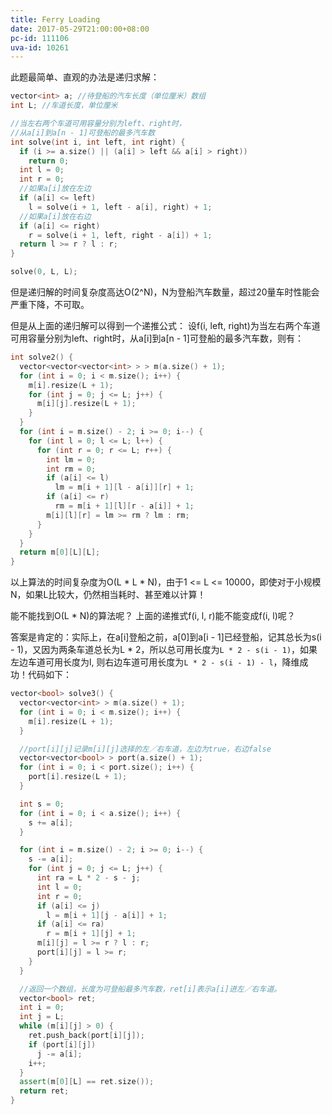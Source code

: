 ```yaml
---
title: Ferry Loading
date: 2017-05-29T21:00:00+08:00
pc-id: 111106
uva-id: 10261
---
```

此题最简单、直观的办法是递归求解：

<!--more-->

```cpp
vector<int> a; //待登船的汽车长度（单位厘米）数组
int L; //车道长度，单位厘米

//当左右两个车道可用容量分别为left、right时，
//从a[i]到a[n - 1]可登船的最多汽车数
int solve(int i, int left, int right) {
  if (i >= a.size() || (a[i] > left && a[i] > right))
    return 0;
  int l = 0;
  int r = 0;
  //如果a[i]放在左边
  if (a[i] <= left)
    l = solve(i + 1, left - a[i], right) + 1;
  //如果a[i]放在右边
  if (a[i] <= right)
    r = solve(i + 1, left, right - a[i]) + 1;
  return l >= r ? l : r;
}

solve(0, L, L);
```

但是递归解的时间复杂度高达O(2^N)，N为登船汽车数量，超过20量车时性能会严重下降，不可取。

但是从上面的递归解可以得到一个递推公式： 设f(i, left, right)为当左右两个车道可用容量分别为left、right时，从a[i]到a[n - 1]可登船的最多汽车数，则有：

```cpp
int solve2() {
  vector<vector<vector<int> > > m(a.size() + 1);
  for (int i = 0; i < m.size(); i++) {
    m[i].resize(L + 1);
    for (int j = 0; j <= L; j++) {
      m[i][j].resize(L + 1);
    }
  }
  for (int i = m.size() - 2; i >= 0; i--) {
    for (int l = 0; l <= L; l++) {
      for (int r = 0; r <= L; r++) {
        int lm = 0;
        int rm = 0;
        if (a[i] <= l)
          lm = m[i + 1][l - a[i]][r] + 1;
        if (a[i] <= r)
          rm = m[i + 1][l][r - a[i]] + 1;
        m[i][l][r] = lm >= rm ? lm : rm;
      }
    }
  }
  return m[0][L][L];
}
```

以上算法的时间复杂度为O(L * L * N)，由于1 <= L <= 10000，即使对于小规模N，如果L比较大，仍然相当耗时、甚至难以计算！

能不能找到O(L * N)的算法呢？ 上面的递推式f(i, l, r)能不能变成f(i, l)呢？

答案是肯定的：实际上，在a[i]登船之前，a[0]到a[i - 1]已经登船，记其总长为s(i - 1)，又因为两条车道总长为L * 2，所以总可用长度为`L * 2 - s(i - 1)`，如果左边车道可用长度为l, 则右边车道可用长度为`L * 2 - s(i - 1) - l`，降维成功！代码如下：

```cpp
vector<bool> solve3() {
  vector<vector<int> > m(a.size() + 1);
  for (int i = 0; i < m.size(); i++) {
    m[i].resize(L + 1);
  }

  //port[i][j]记录m[i][j]选择的左／右车道，左边为true，右边false
  vector<vector<bool> > port(a.size() + 1);
  for (int i = 0; i < port.size(); i++) {
    port[i].resize(L + 1);
  }

  int s = 0;
  for (int i = 0; i < a.size(); i++) {
    s += a[i];
  }

  for (int i = m.size() - 2; i >= 0; i--) {
    s -= a[i];
    for (int j = 0; j <= L; j++) {
      int ra = L * 2 - s - j;
      int l = 0;
      int r = 0;
      if (a[i] <= j)
        l = m[i + 1][j - a[i]] + 1;
      if (a[i] <= ra)
        r = m[i + 1][j] + 1;
      m[i][j] = l >= r ? l : r;
      port[i][j] = l >= r;
    }
  }

  //返回一个数组，长度为可登船最多汽车数，ret[i]表示a[i]进左／右车道。
  vector<bool> ret;
  int i = 0;
  int j = L;
  while (m[i][j] > 0) {
    ret.push_back(port[i][j]);
    if (port[i][j])
      j -= a[i];
    i++;
  }
  assert(m[0][L] == ret.size());
  return ret;
}
```
